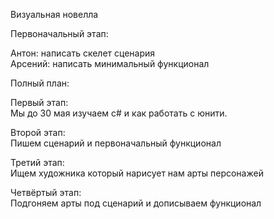 Визуальная новелла

Первоначальный этап:

Антон: написать скелет сценария  
Арсений: написать минимальный функционал  

Полный план:  

Первый этап:  
Мы до 30 мая изучаем с# и как работать с юнити.   

Второй этап:  
Пишем сценарий и первоначальный функционал   

Третий этап:  
Ищем художника который нарисует нам арты персонажей  

Четвёртый этап:  
Подгоняем арты под сценарий и дописываем функционал  
